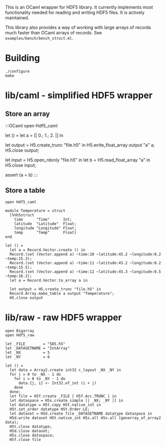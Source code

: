 This is an OCaml wrapper for HDF5 library.  It currently implements most functionality
needed for reading and writing HDF5 files.  It is actively maintained.

This library also provides a way of working with large arrays of records much faster than
OCaml arrays of records.  See `examples/bench/bench_struct.ml`.

# Building

    ./configure
    make

# lib/caml - simplified HDF5 wrapper

## Store an array

:::OCaml
open Hdf5_caml

let () =
  let a = [| 0.; 1.; 2. |] in

  let output = H5.create_trunc "file.h5" in
  H5.write_float_array output "a" a;
  H5.close output;

  let input = H5.open_rdonly "file.h5" in
  let b = H5.read_float_array "a" in
  H5.close input;

  assert (a = b)
:::

## Store a table

    open Hdf5_caml

    module Temperature = struct
      [%%h5struct
        time      "Time"      Int;
        latitude  "Latitude"  Float;
        longitude "Longitude" Float;
        temp      "Temp"      Float]
    end

    let () =
      let a = Record.Vector.create () in
      Record.(set (Vector.append a) ~time:10 ~latitude:45.2 ~longitude:0.2 ~temp:15.3);
      Record.(set (Vector.append a) ~time:11 ~latitude:45.2 ~longitude:0.2 ~temp:15.5);
      Record.(set (Vector.append a) ~time:12 ~latitude:45.3 ~longitude:0.5 ~temp:16.2);
      let a = Record.Vector.to_array a in

      let output = H5.create_trunc "file.h5" in
      Record.Array.make_table a output "Temperature";
      H5.close output

# lib/raw - raw HDF5 wrapper

    open Bigarray
    open Hdf5_raw

    let _FILE        = "SDS.h5"
    let _DATASETNAME = "IntArray"
    let _NX          = 5
    let _NY          = 6

    let () =
      let data = Array2.create int32 c_layout _NX _NY in
      for j = 0 to _NX - 1 do
        for i = 0 to _NY - 1 do
          data.{j, i} <- Int32.of_int (i + j)
        done
      done;
      let file = H5f.create _FILE [ H5f.Acc.TRUNC ] in
      let dataspace = H5s.create_simple [| _NX; _NY |] in
      let datatype = H5t.copy H5t.native_int in
      H5t.set_order datatype H5t.Order.LE;
      let dataset = H5d.create file _DATASETNAME datatype dataspace in
      H5d.write dataset H5t.native_int H5s.all H5s.all (genarray_of_array2 data);
      H5t.close datatype;
      H5d.close dataset;
      H5s.close dataspace;
      H5f.close file
